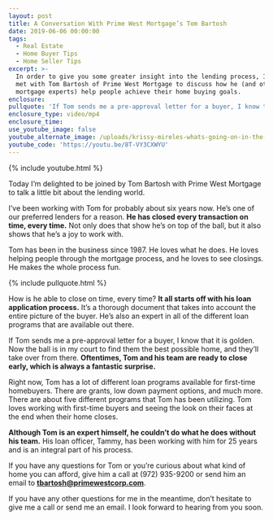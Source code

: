 ```yaml
---
layout: post
title: A Conversation With Prime West Mortgage’s Tom Bartosh
date: 2019-06-06 00:00:00
tags:
  - Real Estate
  - Home Buyer Tips
  - Home Seller Tips
excerpt: >-
  In order to give you some greater insight into the lending process, I recently
  met with Tom Bartosh of Prime West Mortgage to discuss how he (and other
  mortgage experts) help people achieve their home buying goals.
enclosure:
pullquote: 'If Tom sends me a pre-approval letter for a buyer, I know that it is golden.'
enclosure_type: video/mp4
enclosure_time:
use_youtube_image: false
youtube_alternate_image: /uploads/krissy-mireles-whats-going-on-in-the-lending-world-youtube.jpg
youtube_code: 'https://youtu.be/8T-VY3CXWYU'
---
```


{% include youtube.html %}

Today I’m delighted to be joined by Tom Bartosh with Prime West Mortgage to talk a little bit about the lending world.&nbsp;

I’ve been working with Tom for probably about six years now. He’s one of our preferred lenders for a reason. **He has closed every transaction on time, every time.** Not only does that show he’s on top of the ball, but it also shows that he’s a joy to work with.

Tom has been in the business since 1987. He loves what he does. He loves helping people through the mortgage process, and he loves to see closings. He makes the whole process fun.

{% include pullquote.html %}

How is he able to close on time, every time? **It all starts off with his loan application process.** It’s a thorough document that takes into account the entire picture of the buyer. He’s also an expert in all of the different loan programs that are available out there.&nbsp;

If Tom sends me a pre-approval letter for a buyer, I know that it is golden. Now the ball is in my court to find them the best possible home, and they’ll take over from there. **Oftentimes, Tom and his team are ready to close early, which is always a fantastic surprise.**

Right now, Tom has a lot of different loan programs available for first-time homebuyers. There are grants, low down payment options, and much more. There are about five different programs that Tom has been utilizing. Tom loves working with first-time buyers and seeing the look on their faces at the end when their home closes.

**Although Tom is an expert himself, he couldn’t do what he does without his team.** His loan officer, Tammy, has been working with him for 25 years and is an integral part of his process.

If you have any questions for Tom or you’re curious about what kind of home you can afford, give him a call at (972) 935-9200 or send him an email to <u><strong><a href="mailto:tbartosh@primewestcorp.com">tbartosh@primewestcorp.com</a></strong></u>.

If you have any other questions for me in the meantime, don’t hesitate to give me a call or send me an email. I look forward to hearing from you soon.<br>&nbsp;